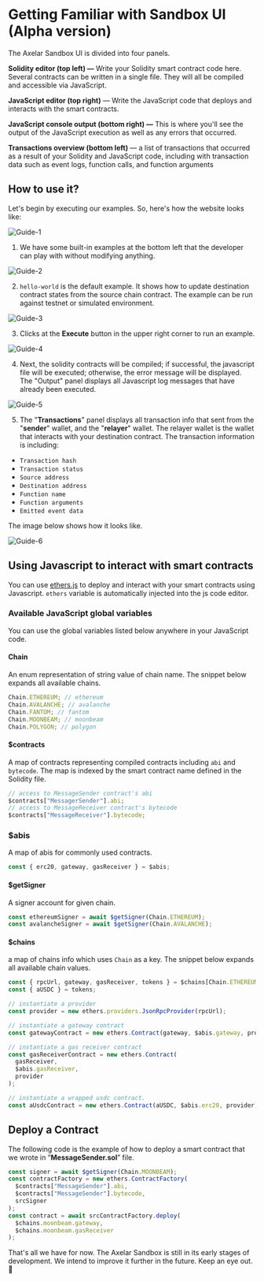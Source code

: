 # Getting Familiar with Sandbox UI (Alpha version)

The Axelar Sandbox UI is divided into four panels.

**Solidity editor (top left) —** Write your Solidity smart contract code here. Several contracts can be written in a single file. They will all be compiled and accessible via JavaScript.

**JavaScript editor (top right)** — Write the JavaScript code that deploys and interacts with the smart contracts.

**JavaScript console output (bottom right) —** This is where you'll see the output of the JavaScript execution as well as any errors that occurred.

**Transactions overview (bottom left)** — a list of transactions that occurred as a result of your Solidity and JavaScript code, including with transaction data such as event logs, function calls, and function arguments

## How to use it?

Let's begin by executing our examples. So, here's how the website looks like:

![Guide-1](/images/sandbox-guide-1.png)

1. We have some built-in examples at the bottom left that the developer can play with without modifying anything.

![Guide-2](/images/sandbox-guide-2.png)

2. `hello-world` is the default example. It shows how to update destination contract states from the source chain contract. The example can be run against testnet or simulated environment.

![Guide-3](/images/sandbox-guide-3.png)

3. Clicks at the **Execute** button in the upper right corner to run an example.

![Guide-4](/images/sandbox-guide-4.png)

4. Next, the solidity contracts will be compiled; if successful, the javascript file will be executed; otherwise, the error message will be displayed. The "Output" panel displays all Javascript log messages that have already been executed.

![Guide-5](/images/sandbox-guide-5.png)

5. The "**Transactions**" panel displays all transaction info that sent from the "**sender**" wallet, and the "**relayer**" wallet. The relayer wallet is the wallet that interacts with your destination contract. The transaction information is including:

- `Transaction hash`
- `Transaction status`
- `Source address`
- `Destination address`
- `Function name`
- `Function arguments`
- `Emitted event data`

The image below shows how it looks like.

![Guide-6](/images/sandbox-guide-6.png)

## Using Javascript to interact with smart contracts

You can use [ethers.js](https://github.com/ethers-io/ethers.js/) to deploy and interact with your smart contracts using Javascript. `ethers` variable is automatically injected into the js code editor.

### Available JavaScript global variables

You can use the global variables listed below anywhere in your JavaScript code.

#### **Chain**

An enum representation of string value of chain name. The snippet below expands all available chains.

```ts
Chain.ETHEREUM; // ethereum
Chain.AVALANCHE; // avalanche
Chain.FANTOM; // fantom
Chain.MOONBEAM; // moonbeam
Chain.POLYGON; // polygon
```

#### **$contracts**

A map of contracts representing compiled contracts including `abi` and `bytecode`. The map is indexed by the smart contract name defined in the Solidity file.

```ts
// access to MessageSender contract's abi
$contracts["MessagerSender"].abi;
// access to MessageReceiver contract's bytecode
$contracts["MessageReceiver"].bytecode;
```

### **$abis**

A map of abis for commonly used contracts.

```ts
const { erc20, gateway, gasReceiver } = $abis;
```

#### **$getSigner**

A signer account for given chain.

```ts
const ethereumSigner = await $getSigner(Chain.ETHEREUM);
const avalancheSigner = await $getSigner(Chain.AVALANCHE);
```

#### **$chains**

a map of chains info which uses `Chain` as a key. The snippet below expands all available chain values.

```ts
const { rpcUrl, gateway, gasReceiver, tokens } = $chains[Chain.ETHEREUM];
const { aUSDC } = tokens;

// instantiate a provider
const provider = new ethers.providers.JsonRpcProvider(rpcUrl);

// instantiate a gateway contract
const gatewayContract = new ethers.Contract(gateway, $abis.gateway, provider);

// instantiate a gas receiver contract
const gasReceiverContract = new ethers.Contract(
  gasReceiver,
  $abis.gasReceiver,
  provider
);

// instantiate a wrapped usdc contract.
const aUsdcContract = new ethers.Contract(aUSDC, $abis.erc20, provider);
```

## Deploy a Contract

The following code is the example of how to deploy a smart contract that we wrote in “**MessageSender.sol**” file.

```ts
const signer = await $getSigner(Chain.MOONBEAM);
const contractFactory = new ethers.ContractFactory(
  $contracts["MessageSender"].abi,
  $contracts["MessageSender"].bytecode,
  srcSigner
);
const contract = await srcContractFactory.deploy(
  $chains.moonbeam.gateway,
  $chains.moonbeam.gasReceiver
);
```

That's all we have for now. The Axelar Sandbox is still in its early stages of development. We intend to improve it further in the future. Keep an eye out. 👀
